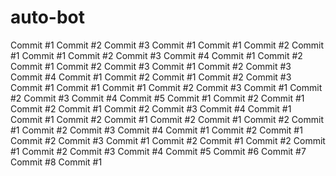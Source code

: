 # auto-bot
Commit #1
Commit #2
Commit #3
Commit #1
Commit #1
Commit #2
Commit #1
Commit #1
Commit #2
Commit #3
Commit #4
Commit #1
Commit #2
Commit #1
Commit #2
Commit #3
Commit #1
Commit #2
Commit #3
Commit #4
Commit #1
Commit #2
Commit #1
Commit #2
Commit #3
Commit #1
Commit #1
Commit #1
Commit #2
Commit #3
Commit #1
Commit #2
Commit #3
Commit #4
Commit #5
Commit #1
Commit #2
Commit #1
Commit #2
Commit #1
Commit #2
Commit #3
Commit #4
Commit #1
Commit #1
Commit #2
Commit #1
Commit #2
Commit #1
Commit #2
Commit #1
Commit #2
Commit #3
Commit #4
Commit #1
Commit #2
Commit #1
Commit #2
Commit #3
Commit #1
Commit #2
Commit #1
Commit #2
Commit #1
Commit #2
Commit #3
Commit #4
Commit #5
Commit #6
Commit #7
Commit #8
Commit #1
